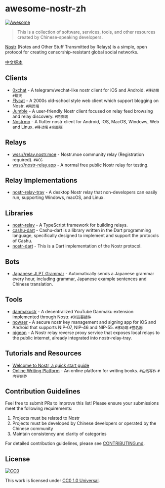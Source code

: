 # awesome-nostr-zh

[![Awesome](https://awesome.re/badge.svg)](https://awesome.re)

> This is a collection of software, services, tools, and other resources created by Chinese-speaking developers.

[Nostr](https://github.com/nostr-protocol/nostr) (Notes and Other Stuff Transmitted by Relays) is a simple, open protocol for creating censorship-resistant global social networks.

[中文版本](./README.md)

## Clients

- [0xchat](https://github.com/0xchat-app) - A telegram/wechat-like nostr client for iOS and Android. `#移动端` `#聊天`
- [Flycat](https://github.com/digi-monkey/flycat-web) - A 2000s old-school style web client which support blogging on Nostr. `#网页端`
- [Jumble](https://github.com/CodyTseng/jumble) - A user-friendly Nostr client focused on relay feed browsing and relay discovery. `#网页端`
- [Nostrmo](https://github.com/haorendashu/nostrmo) - A flutter nostr client for Android, IOS, MacOS, Windows, Web and Linux. `#移动端` `#桌面端`

## Relays

- [wss://relay.nostr.moe](https://relay.nostr.moe/) - Nostr.moe community relay (Registration required). `#ACG`
- [wss://nostr-relay.app](https://jumble.social/?r=nostr-relay.app) - A normal free public Nostr relay for testing.

## Relay Implementations

- [nostr-relay-tray](https://github.com/CodyTseng/nostr-relay-tray) - A desktop Nostr relay that non-developers can easily run, supporting Windows, macOS, and Linux.

## Libraries

- [nostr-relay](https://github.com/CodyTseng/nostr-relay) - A TypeScript framework for building relays.
- [cashu-dart](https://github.com/0xchat-app/cashu-dart) - Cashu-dart is a library written in the Dart programming language, specifically designed to implement and support the protocols of Cashu.
- [nostr-dart](https://github.com/0xchat-app/nostr-dart) - This is a Dart implementation of the Nostr protocol.

## Bots

- [Japanese JLPT Grammar](https://jumble.social/users/npub1xr4jdgh7htsuraq8y34pufv3kc5mz2h9h0r9lv9a9t0xeuctvp6smrfyy8) - Automatically sends a Japanese grammar every hour, including grammar, Japanese example sentences and Chinese translation.

## Tools

- [danmakustr](https://github.com/CodyTseng/danmakustr) - A decentralized YouTube Danmaku extension implemented through Nostr. `#浏览器插件`
- [nowser](https://github.com/haorendashu/nowser) - A secure nostr key management and signing app for iOS and Android that supports NIP-07, NIP-46 and NIP-55. `#移动端` `#签名器`
- [pigeon](https://github.com/CodyTseng/pigeon) - A Nostr relay reverse proxy service that exposes local relays to the public internet, already integrated into nostr-relay-tray.

## Tutorials and Resources

- [Welcome to Nostr, a quick start guide](https://blog.cxplay.org/works/nostr-quick-start-guide/)
- [Online Writing Platform](https://nostrbook.com) - An online platform for writing books. `#在线写作` `#内容创作`

## Contribution Guidelines

Feel free to submit PRs to improve this list! Please ensure your submissions meet the following requirements:

1. Projects must be related to Nostr
2. Projects must be developed by Chinese developers or operated by the Chinese community
3. Maintain consistency and clarity of categories

For detailed contribution guidelines, please see [CONTRIBUTING.md](./CONTRIBUTING.md).

## License

[![CC0](https://i.creativecommons.org/p/zero/1.0/88x31.png)](https://creativecommons.org/publicdomain/zero/1.0/)

This work is licensed under [CC0 1.0 Universal](https://creativecommons.org/publicdomain/zero/1.0/).
